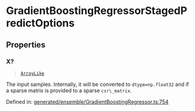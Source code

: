 # GradientBoostingRegressorStagedPredictOptions

## Properties

### X?

> [`ArrayLike`](../types/ArrayLike.md)

The input samples. Internally, it will be converted to `dtype=np.float32` and if a sparse matrix is provided to a sparse `csr\_matrix`.

Defined in:  [generated/ensemble/GradientBoostingRegressor.ts:754](https://github.com/transitive-bullshit/scikit-learn-ts/blob/b59c1ff/packages/sklearn/src/generated/ensemble/GradientBoostingRegressor.ts#L754)

